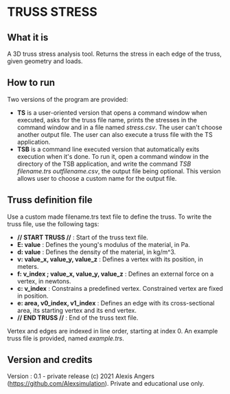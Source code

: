 # TRUSS STRESS


## What it is
A 3D truss stress analysis tool. Returns the stress in each edge of the truss, given geometry and loads. 


## How to run
Two versions of the program are provided:
- **TS** is a user-oriented version that opens a command window when executed, asks for the truss file name, prints the stresses in the command window and in a file named *stress.csv*. The user can't choose another output file. The user can also execute a truss file with the TS application.
- **TSB** is a command line executed version that automatically exits execution when it's done. To run it, open a command window in the directory of the TSB application, and write the command *TSB filename.trs outfilename.csv*, the output file being optional. This version allows user to choose a custom name for the output file.


## Truss definition file
Use a custom made filename.trs text file to define the truss. To write the truss file, use the following tags:

- **// START TRUSS //** : Start of the truss text file.
- **E: value** : Defines the young's modulus of the material, in Pa.
- **d: value** : Defines the density of the material, in kg/m^3.
- **v: value_x, value_y, value_z** : Defines a vertex with its position, in meters.
- **f: v_index ; value_x, value_y, value_z** : Defines an external force on a vertex, in newtons.
- **c: v_index** : Constrains a predefined vertex. Constrained vertex are fixed in position.
- **e: area, v0_index, v1_index** : Defines an edge with its cross-sectional area, its starting vertex and its end vertex.
- **// END TRUSS //** : End of the truss text file.

Vertex and edges are indexed in line order, starting at index 0. An example truss file is provided, named *example.trs*.


## Version and credits
Version : 0.1 - private release
(c) 2021 Alexis Angers (https://github.com/Alexsimulation). Private and educational use only.
